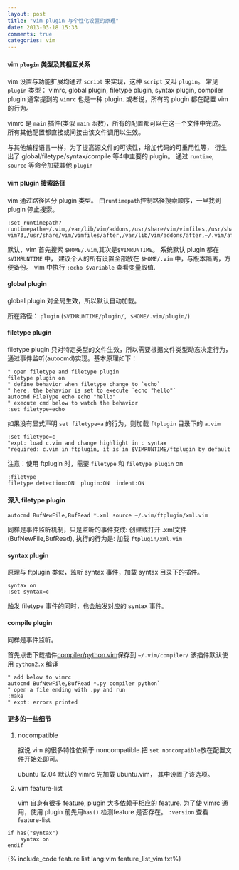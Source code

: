 ```yaml
---
layout: post
title: "vim plugin 与个性化设置的原理"
date: 2013-03-18 15:33
comments: true
categories: vim
---
```


#### vim `plugin` 类型及其相互关系

vim 设置与功能扩展均通过 `script` 来实现，这种 `script` 又叫 `plugin`。
常见 `plugin` 类型： 
vimrc, global plugin, filetype plugin, syntax plugin, compiler plugin
通常提到的 `vimrc` 也是一种 plugin. 或者说，所有的 plugin 都在配置 vim 的行为。

vimrc 是 `main` 插件(类似 `main` 函数)，所有的配置都可以在这一个文件中完成。
所有其他配置都直接或间接由该文件调用以生效。

与其他编程语言一样，为了提高源文件的可读性，增加代码的可重用性等，
衍生出了 global/filetype/syntax/compile 等4中主要的 plugin。
通过 `runtime`, `source` 等命令加载其他 `plugin`

<!--more-->

#### vim plugin 搜索路径

vim 通过路径区分 plugin 类型。
由`runtimepath`控制路径搜索顺序，一旦找到 plugin 停止搜索。

```vim default search path of vim
:set runtimepath?
runtimepath=~/.vim,/var/lib/vim/addons,/usr/share/vim/vimfiles,/usr/share/vim/
vim73,/usr/share/vim/vimfiles/after,/var/lib/vim/addons/after,~/.vim/after
```

默认，vim 首先搜索 `$HOME/.vim`,其次是`$VIMRUNTIME`。
系统默认 plugin 都在 `$VIMRUNTIME` 中，
建议个人的所有设置全部放在 `$HOME/.vim` 中，与版本隔离，方便备份。
vim 中执行 `:echo $variable` 查看变量取值.

#### global plugin

global plugin 对全局生效，所以默认自动加载。

所在路径： `plugin` (`$VIMRUNTIME/plugin/, $HOME/.vim/plugin/`)

#### filetype plugin

filetype plugin 只对特定类型的文件生效，所以需要根据文件类型动态决定行为，
通过事件监听(autocmd)实现。基本原理如下：

``` vim sample of filetype plugin
" open filetype and filetype plugin
filetype plugin on
" define behavior when filetype change to `echo`
" here, the behavior is set to execute `echo "hello"`
autocmd FileType echo echo "hello"
" execute cmd below to watch the behavior
:set filetype=echo
```

如果没有显式声明 `set filetype=a` 的行为，则加载 `ftplugin` 目录下的 `a.vim`
``` vim sample of default filetype action.
:set filetype=c
"expt: load c.vim and change highlight in c syntax
"required: c.vim in ftplugin, it is in $VIMRUNTIME/ftplugin by default
```

注意：使用 ftplugin 时，需要 `filetype` 和 `filetype plugin` on
``` vim watch status of filetype
:filetype
filetype detection:ON  plugin:ON  indent:ON
```
#### 深入 filetype plugin

``` vim using filetype plugin
autocmd BufNewFile,BufRead *.xml source ~/.vim/ftplugin/xml.vim
```

同样是事件监听机制，只是监听的事件变成: 创建或打开 .xml文件(BufNewFile,BufRead),
执行的行为是: 加载 `ftplugin/xml.vim`

#### syntax plugin

原理与 ftplugin 类似，监听 syntax 事件，加载 syntax 目录下的插件。
``` vim sample of syntax
syntax on
:set syntax=c
```

触发 filetype 事件的同时，也会触发对应的 syntax 事件。

#### compile plugin

同样是事件监听。

首先点击下载插件[compiler/python.vim](http://www.vim.org/scripts/script.php?script_id=1439)保存到 `~/.vim/compiler/`
该插件默认使用 `python2.x` 编译

``` vim sample of compiler plugin
" add below to vimrc
autocmd BufNewFile,BufRead *.py compiler python`
" open a file ending with .py and run
:make
" expt: errors printed
```

#### 更多的一些细节

1. nocompatible

	据说 vim 的很多特性依赖于 noncompatible.把 `set noncompaible`放在配置文件开始处即可。

	ubuntu 12.04 默认的 vimrc 先加载 ubuntu.vim， 其中设置了该选项。

2. vim feature-list

	vim 自身有很多 feature, plugin 大多依赖于相应的 feature.
	为了使 vimrc 通用，使用 plugin 前先用`has()` 检测feature 是否存在。
	`:version` 查看 feature-list

```vim vimrc check if feature exists
if has("syntax")
	syntax on
endif
```

{% include_code feature list lang:vim feature_list_vim.txt%}
